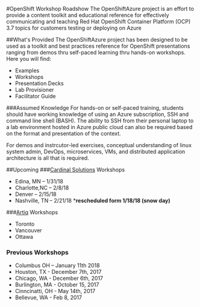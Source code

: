 #OpenShift Workshop Roadshow
The OpenShiftAzure project is an effort to provide a content toolkit and educational reference for effectively communicating and teaching Red Hat OpenShift Container Platform (OCP) 3.7 topics for customers testing or deploying on Azure

##What's Provided
The OpenShiftAzure project has been designed to be used as a toolkit and best practices reference for OpenShift presentations ranging from demos thru self-paced learning thru hands-on workshops. Here you will find:

* Examples
* Workshops
* Presentation Decks
* Lab Provisioner
* Facilitator Guide

###Assumed Knowledge
For hands-on or self-paced training, students should have working knowledge of using an Azure subscription, SSH and command line shell (BASH). The ability to SSH from their personal laptop to a lab environment hosted in Azure public cloud can also be required based on the format and presentation of the context.

For demos and instrcutor-led exercises, conceptual understanding of linux system admin, DevOps, microservices, VMs, and distributed application architecture is all that is required.

##Upcoming
###[Cardinal Solutions](https://www.cardinalsolutions.com/redhatopenshift) Workshops
* Edina, MN – 1/31/18
* Charlotte,NC – 2/8/18
* Denver – 2/15/18
* Nashville, TN – 2/21/18 ***rescheduled form 1/18/18 (snow day)**

###[Artiq](https://www.arctiq.ca/draft_events/2018/1/7/openshift-on-azure-workshop/) Workshops
* Toronto
* Vancouver
* Ottawa

### Previous Workshops
* Columbus OH – January 11th 2018
* Houston, TX - December 7th, 2017
* Chicago, WA - December 6th, 2017
* Burlington, MA - October 15, 2017
* Cinncinatti, OH - May 14th, 2017
* Bellevue, WA - Feb 8, 2017

